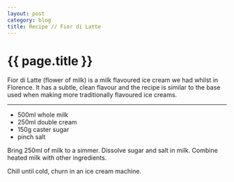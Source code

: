 ```yaml
---
layout: post
category: blog
title: Recipe // Fior di Latte
---
```


{{ page.title }}
================

Fior di Latte (flower of milk) is a milk flavoured ice cream we had whilst in Florence. It has a subtle, clean flavour and the recipe is similar to the base used when making more traditionally flavoured ice creams.

---

- 500ml whole milk
- 250ml double cream
- 150g caster sugar
- pinch salt

Bring 250ml of milk to a simmer. Dissolve sugar and salt in milk. Combine heated milk with other ingredients.

Chill until cold, churn in an ice cream machine.
